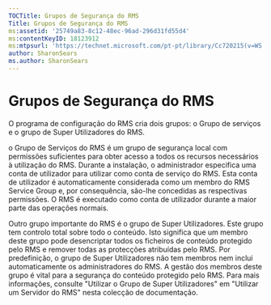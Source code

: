 ```yaml
---
TOCTitle: Grupos de Segurança do RMS
Title: Grupos de Segurança do RMS
ms:assetid: '25749a83-8c12-48ec-96ad-296d31fd55d4'
ms:contentKeyID: 18123912
ms:mtpsurl: 'https://technet.microsoft.com/pt-pt/library/Cc720215(v=WS.10)'
author: SharonSears
ms.author: SharonSears
---
```


Grupos de Segurança do RMS
==========================

O programa de configuração do RMS cria dois grupos: o Grupo de serviços e o grupo de Super Utilizadores do RMS.

o Grupo de Serviços do RMS é um grupo de segurança local com permissões suficientes para obter acesso a todos os recursos necessários à utilização do RMS. Durante a instalação, o administrador especifica uma conta de utilizador para utilizar como conta de serviço do RMS. Esta conta de utilizador é automaticamente considerada como um membro do RMS Service Group e, por consequência, são-lhe concedidas as respectivas permissões. O RMS é executado como conta de utilizador durante a maior parte das operações normais.

Outro grupo importante do RMS é o grupo de Super Utilizadores. Este grupo tem controlo total sobre todo o conteúdo. Isto significa que um membro deste grupo pode desencriptar todos os ficheiros de conteúdo protegido pelo RMS e remover todas as protecções atribuídas pelo RMS. Por predefinição, o grupo de Super Utilizadores não tem membros nem inclui automaticamente os administradores do RMS. A gestão dos membros deste grupo é vital para a segurança do conteúdo protegido pelo RMS. Para mais informações, consulte "Utilizar o Grupo de Super Utilizadores" em "Utilizar um Servidor do RMS" nesta colecção de documentação.
